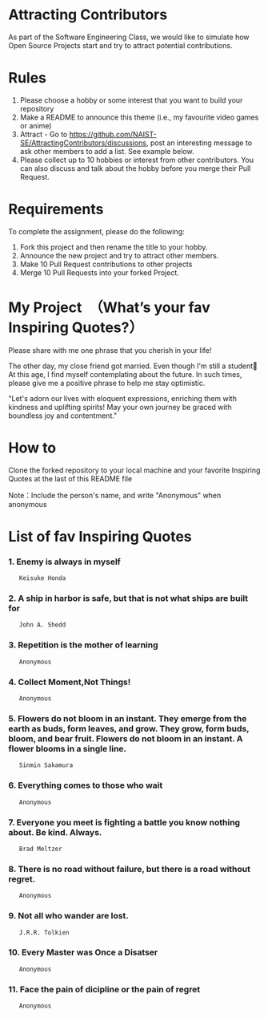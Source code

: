 # Attracting Contributors
As part of the Software Engineering Class, we would like to simulate how Open Source Projects start and try to attract potential contributions.

# Rules

1. Please choose a hobby or some interest that you want to build your repository
2. Make a README to announce this theme (i.e., my favourite video games or anime)
3. Attract - Go to https://github.com/NAIST-SE/AttractingContributors/discussions, post an interesting message to ask other members to add a list. See example below.
4. Please collect up to 10 hobbies or interest from other contributors. You can also discuss and talk about the hobby before you merge their Pull Request.

# Requirements
To complete the assignment, please do the following:
1. Fork this project and then rename the title to your hobby. 
2. Announce the new project and try to attract other members.
3. Make 10 Pull Request contributions to other projects
4. Merge 10 Pull Requests into your forked Project.

# My Project　（What’s your fav Inspiring Quotes?）
Please share with me one phrase that you cherish in your life!

The other day, my close friend got married. Even though I'm still a student🤣
At this age, I find myself contemplating about the future. In such times, please give me a positive phrase to help me stay optimistic.

"Let's adorn our lives with eloquent expressions, enriching them with kindness and uplifting spirits! May your own journey be graced with boundless joy and contentment."

# How to

Clone the forked repository to your local machine and your favorite Inspiring Quotes at the last of this README file

Note：Include the person's name, and write "Anonymous" when anonymous

# List of fav Inspiring Quotes

### 1. Enemy is always in myself
       Keisuke Honda
### 2. A ship in harbor is safe, but that is not what ships are built for
       John A. Shedd
### 3. Repetition is the mother of learning
       Anonymous
### 4. Collect Moment,Not Things! 
       Anonymous
### 5. Flowers do not bloom in an instant. They emerge from the earth as buds, form leaves, and grow. They grow, form buds, bloom, and bear fruit. Flowers do not bloom in an instant. A flower blooms in a single line.
       Sinmin Sakamura
### 6. Everything comes to those who wait
       Anonymous
### 7. Everyone you meet is fighting a battle you know nothing about. Be kind. Always.
       Brad Meltzer
### 8. There is no road without failure, but there is a road without regret.
       Anonymous
### 9. Not all who wander are lost.
       J.R.R. Tolkien
### 10. Every Master was Once a Disatser 
       Anonymous
### 11. Face the pain of dicipline or the pain of regret
       Anonymous
